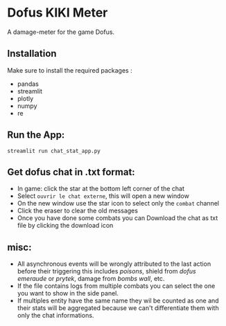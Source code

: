 # Dofus KIKI Meter

A damage-meter for the game Dofus.

## Installation

Make sure to install the required packages : 
- pandas
- streamlit
- plotly
- numpy
- re

## Run the App:

`streamlit run chat_stat_app.py`

## Get dofus chat in .txt format:

 - In game: click the star at the bottom left corner of the chat  
 - Select `ouvrir le chat externe`, this will open a new window
 - On the new window use the star icon to select only the `combat` channel
 - Click the eraser to clear the old messages
 - Once you have done some combats you can Download the chat as txt file by clicking the download icon

 ## misc:

- All asynchronous events will be wrongly attributed to the last action before their triggering this includes *poisons*, shield from *dofus emeraude* or *prytek*, damage from *bombs wall*, etc.
- If the file contains logs from multiple combats you can select the one you want to show in the side panel.
- If multiples entity have the same name they wil be counted as one and their stats will be aggregated because we can't differentiate them with only the chat informations.
